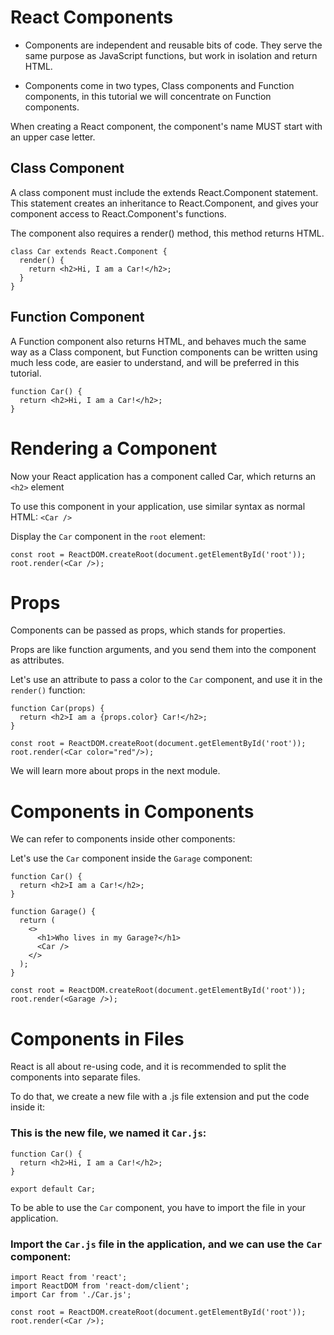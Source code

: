 # React Components

- Components are independent and reusable bits of code. They serve the same purpose as JavaScript functions, but work in isolation and return HTML.

- Components come in two types, Class components and Function components, in this tutorial we will concentrate on Function components.

When creating a React component, the component's name MUST start with an upper case letter.

## Class Component

A class component must include the extends React.Component statement. This statement creates an inheritance to React.Component, and gives your component access to React.Component's functions.

The component also requires a render() method, this method returns HTML.
```
class Car extends React.Component {
  render() {
    return <h2>Hi, I am a Car!</h2>;
  }
}
```

## Function Component

A Function component also returns HTML, and behaves much the same way as a Class component, but Function components can be written using much less code, are easier to understand, and will be preferred in this tutorial.
```
function Car() {
  return <h2>Hi, I am a Car!</h2>;
}
```


# Rendering a Component

Now your React application has a component called Car, which returns an `<h2>` element

To use this component in your application, use similar syntax as normal HTML: `<Car />`

Display the `Car` component in the `root` element:
```
const root = ReactDOM.createRoot(document.getElementById('root'));
root.render(<Car />);
```

# Props

Components can be passed as props, which stands for properties.

Props are like function arguments, and you send them into the component as attributes.

Let's use an attribute to pass a color to the `Car` component, and use it in the `render()` function:
```
function Car(props) {
  return <h2>I am a {props.color} Car!</h2>;
}

const root = ReactDOM.createRoot(document.getElementById('root'));
root.render(<Car color="red"/>);
```
We will learn more about props in the next module.

# Components in Components

We can refer to components inside other components:

Let's use the `Car` component inside the `Garage` component:
```
function Car() {
  return <h2>I am a Car!</h2>;
}

function Garage() {
  return (
    <>
      <h1>Who lives in my Garage?</h1>
      <Car />
    </>
  );
}

const root = ReactDOM.createRoot(document.getElementById('root'));
root.render(<Garage />);
```

# Components in Files

React is all about re-using code, and it is recommended to split the components into separate files.

To do that, we create a new file with a .js file extension and put the code inside it:

### This is the new file, we named it `Car.js`:
```
function Car() {
  return <h2>Hi, I am a Car!</h2>;
}

export default Car;
```
To be able to use the `Car` component, you have to import the file in your application.

### Import the `Car.js` file in the application, and we can use the `Car` component:
```
import React from 'react';
import ReactDOM from 'react-dom/client';
import Car from './Car.js';

const root = ReactDOM.createRoot(document.getElementById('root'));
root.render(<Car />);
```